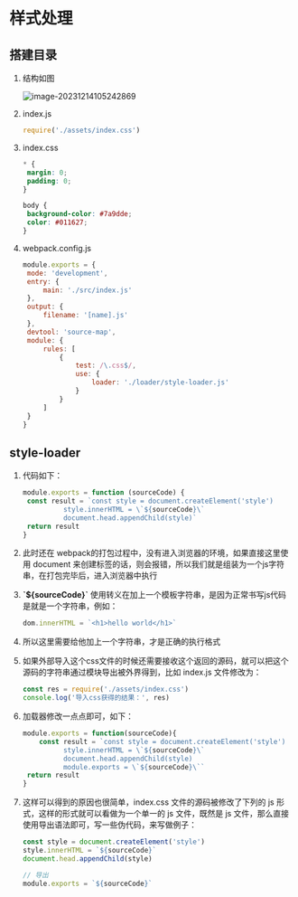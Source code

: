 # 样式处理

## 搭建目录

1. 结构如图

   ![image-20231214105242869](https://coderjc-blog-1312270807.cos.ap-guangzhou.myqcloud.com/typora/image-20231214105242869.png)

2. index.js

   ~~~js
   require('./assets/index.css')
   ~~~

3. index.css

   ~~~css
   * {
   	margin: 0;
   	padding: 0;
   }
   
   body {
   	background-color: #7a9dde;
   	color: #011627;
   }
   ~~~

4. webpack.config.js

   ~~~js
   module.exports = {
   	mode: 'development',
   	entry: {
   		main: './src/index.js'
   	},
   	output: {
   		filename: '[name].js'
   	},
   	devtool: 'source-map',
   	module: {
   		rules: [
   			{
   				test: /\.css$/,
   				use: {
   					loader: './loader/style-loader.js'
   				}
   			}
   		]
   	}
   }
   ~~~

## style-loader

1. 代码如下：

   ~~~js
   module.exports = function (sourceCode) {
   	const result = `const style = document.createElement('style')
             style.innerHTML = \`${sourceCode}\`
             document.head.appendChild(style)`
   	return result
   }
   ~~~

2. 此时还在 webpack的打包过程中，没有进入浏览器的环境，如果直接这里使用 document 来创建标签的话，则会报错，所以我们就是组装为一个js字符串，在打包完毕后，进入浏览器中执行

3. **\`${sourceCode}\`** 使用转义在加上一个模板字符串，是因为正常书写js代码是就是一个字符串，例如：

   ~~~js
   dom.innerHTML = `<h1>hello world</h1>`
   ~~~

4. 所以这里需要给他加上一个字符串，才是正确的执行格式

5. 如果外部导入这个css文件的时候还需要接收这个返回的源码，就可以把这个源码的字符串通过模块导出被外界得到，比如 index.js 文件修改为：

   ~~~js
   const res = require('./assets/index.css')
   console.log('导入css获得的结果：', res)
   ~~~

6. 加载器修改一点点即可，如下：

   ~~~js
   module.exports = function(sourceCode){
       const result = `const style = document.createElement('style')
             style.innerHTML = \`${sourceCode}\`
             document.head.appendChild(style)
             module.exports = \`${sourceCode}\``
   	return result
   }
   ~~~

7. 这样可以得到的原因也很简单，index.css 文件的源码被修改了下列的 js 形式，这样的形式就可以看做为一个单一的 js 文件，既然是 js 文件，那么直接使用导出语法即可，写一些伪代码，来写做例子：

   ~~~js
   const style = document.createElement('style')
   style.innerHTML = `${sourceCode}`
   document.head.appendChild(style)
   
   // 导出
   module.exports = `${sourceCode}`
   ~~~

